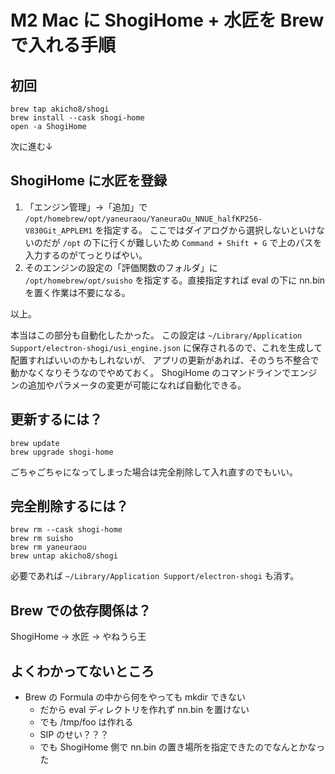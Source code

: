 # M2 Mac に ShogiHome + 水匠を Brew で入れる手順

## 初回

```
brew tap akicho8/shogi
brew install --cask shogi-home
open -a ShogiHome
```

次に進む↓

## ShogiHome に水匠を登録

1. 「エンジン管理」→「追加」で `/opt/homebrew/opt/yaneuraou/YaneuraOu_NNUE_halfKP256-V830Git_APPLEM1` を指定する。
   ここではダイアログから選択しないといけないのだが `/opt` の下に行くが難しいため `Command + Shift + G` で上のパスを入力するのがてっとりばやい。
1. そのエンジンの設定の「評価関数のフォルダ」に `/opt/homebrew/opt/suisho` を指定する。直接指定すれば eval の下に nn.bin を置く作業は不要になる。

以上。

本当はこの部分も自動化したかった。
この設定は `~/Library/Application Support/electron-shogi/usi_engine.json` に保存されるので、これを生成して配置すればいいのかもしれないが、
アプリの更新があれば、そのうち不整合で動かなくなりそうなのでやめておく。
ShogiHome のコマンドラインでエンジンの追加やパラメータの変更が可能になれば自動化できる。

## 更新するには？

```
brew update
brew upgrade shogi-home
```

ごちゃごちゃになってしまった場合は完全削除して入れ直すのでもいい。

## 完全削除するには？

```
brew rm --cask shogi-home
brew rm suisho
brew rm yaneuraou
brew untap akicho8/shogi
```

必要であれば `~/Library/Application Support/electron-shogi` も消す。

## Brew での依存関係は？

ShogiHome → 水匠 → やねうら王

## よくわかってないところ

- Brew の Formula の中から何をやっても mkdir できない
  - だから eval ディレクトリを作れず nn.bin を置けない
  - でも /tmp/foo は作れる
  - SIP のせい？？？
  - でも ShogiHome 側で nn.bin の置き場所を指定できたのでなんとかなった

